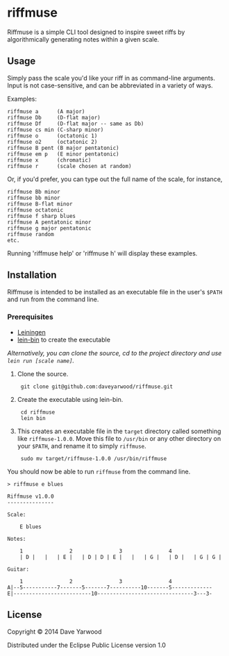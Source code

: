 # riffmuse

Riffmuse is a simple CLI tool designed to inspire sweet riffs by algorithmically generating notes within a given scale.

## Usage

Simply pass the scale you'd like your riff in as command-line arguments. Input is not case-sensitive, and can be abbreviated in a variety of ways.

Examples:

    riffmuse a      (A major)
    riffmuse Db     (D-flat major)
    riffmuse Df     (D-flat major -- same as Db)
    riffmuse cs min (C-sharp minor)
    riffmuse o      (octatonic 1)
    riffmuse o2     (octatonic 2)
    riffmuse B pent (B major pentatonic)
    riffmuse em p   (E minor pentatonic)
    riffmuse x      (chromatic)
    riffmuse r      (scale chosen at random)

Or, if you'd prefer, you can type out the full name of the scale, for instance,

    riffmuse Bb minor
    riffmuse bb minor
    riffmuse B-flat minor
    riffmuse octatonic
    riffmuse f sharp blues
    riffmuse A pentatonic minor
    riffmuse g major pentatonic
    riffmuse random
    etc.

Running 'riffmuse help' or 'riffmuse h' will display these examples.

## Installation

Riffmuse is intended to be installed as an executable file in the user's `$PATH` and run from the command line.

### Prerequisites

* [Leiningen](http://www.leiningen.org)
* [lein-bin](https://github.com/Raynes/lein-bin) to create the executable

*Alternatively, you can clone the source, cd to the project directory and use `lein run [scale name]`.*

1. Clone the source.

        git clone git@github.com:daveyarwood/riffmuse.git

2. Create the executable using lein-bin.

        cd riffmuse
        lein bin

3. This creates an executable file in the `target` directory called something like `riffmuse-1.0.0`. Move this file to `/usr/bin` or any other directory on your `$PATH`, and rename it to simply `riffmuse`.

        sudo mv target/riffmuse-1.0.0 /usr/bin/riffmuse

You should now be able to run `riffmuse` from the command line.

    > riffmuse e blues

    Riffmuse v1.0.0
    ---------------

    Scale:

        E blues

    Notes:

        1               2               3               4
        | D |   |   | E |   | D | D | E |   |   | G |   | D |   | G | G |

    Guitar:

        1               2               3               4
    A|--5-----------7-------5-------7----------10-------5-------------
    E|-------------------------10-------------------------------3---3-

## License

Copyright © 2014 Dave Yarwood

Distributed under the Eclipse Public License version 1.0
